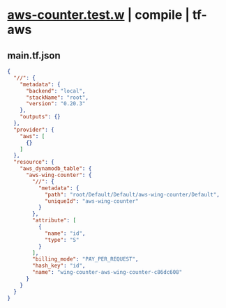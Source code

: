 # [aws-counter.test.w](../../../../../../tests/sdk_tests/counter/aws-counter.test.w) | compile | tf-aws

## main.tf.json
```json
{
  "//": {
    "metadata": {
      "backend": "local",
      "stackName": "root",
      "version": "0.20.3"
    },
    "outputs": {}
  },
  "provider": {
    "aws": [
      {}
    ]
  },
  "resource": {
    "aws_dynamodb_table": {
      "aws-wing-counter": {
        "//": {
          "metadata": {
            "path": "root/Default/Default/aws-wing-counter/Default",
            "uniqueId": "aws-wing-counter"
          }
        },
        "attribute": [
          {
            "name": "id",
            "type": "S"
          }
        ],
        "billing_mode": "PAY_PER_REQUEST",
        "hash_key": "id",
        "name": "wing-counter-aws-wing-counter-c86dc608"
      }
    }
  }
}
```


